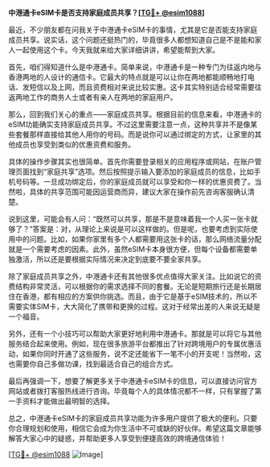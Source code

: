 **中港通卡eSIM卡是否支持家庭成员共享？[[TG💪+ @esim1088](https://t.me/s/esim1088)]**

最近，不少朋友都在问我关于中港通卡eSIM卡的事情，尤其是它是否能支持家庭成员共享。说实话，这个问题还挺热门的，毕竟很多人都想知道自己是不是能和家人一起使用这个卡。今天我就来给大家详细讲讲，希望能帮到大家。

首先，咱们得知道什么是中港通卡。简单来说，中港通卡是一种专门为往返内地与香港两地的人设计的通信卡。它最大的特点就是可以让你在两地都能顺畅地打电话、发短信以及上网，而且资费相对来说比较实惠。这卡其实特别适合经常需要往返两地工作的商务人士或者有亲人在两地的家庭用户。

那么，回到我们关心的重点——家庭成员共享。根据目前的信息来看，中港通卡的eSIM功能确实支持家庭成员共享。不过这里需要注意一点，这种共享并不是像某些套餐那样直接给其他人用你的号码。而是说你可以通过绑定的方式，让家里的其他成员也享受到类似的优惠资费和服务。

具体的操作步骤其实也很简单。首先你需要登录相关的应用程序或网站，在账户管理页面找到“家庭共享”选项。然后按照提示输入要添加的家庭成员的信息，比如手机号码等。一旦成功绑定后，你的家庭成员就可以享受和你一样的优惠资费了。当然啦，具体的共享范围可能因运营商而异，建议大家在操作前先咨询客服确认清楚。

说到这里，可能会有人问：“既然可以共享，那是不是意味着我一个人买一张卡就够了？”答案是：对，从理论上来说是可以这样做的。但是呢，也要考虑到实际使用中的问题。比如，如果你家里有多个人都需要用这张卡的话，那么网络流量分配就是一个需要考虑的因素。此外，虽然eSIM卡本身很方便，但每个设备都需要单独激活，所以还是要根据实际情况来决定到底要不要全家共享。

除了家庭成员共享之外，中港通卡还有其他很多优点值得大家关注。比如说它的资费结构非常灵活，可以根据你的需求选择不同的套餐。无论是短期旅行还是长期居住在香港，都有相应的方案供你挑选。而且，由于它是基于eSIM技术的，所以不需要实体SIM卡，大大简化了携带和更换的过程。这对于经常出差的人来说无疑是一个福音。

另外，还有一个小技巧可以帮助大家更好地利用中港通卡。那就是可以将它与其他服务结合起来使用。例如，现在很多旅游平台都推出了针对跨境用户的专属优惠活动，如果你同时开通了这些服务，说不定还能省下一笔不小的开支呢！当然啦，这也需要你自己多做功课，找到最适合自己的组合方式。

最后再强调一下，想要了解更多关于中港通卡eSIM卡的信息，可以直接访问官方网站或者拨打客服热线进行咨询。毕竟每个人的具体情况都不一样，只有掌握了第一手资料才能做出最明智的选择。

总之，中港通卡eSIM卡的家庭成员共享功能为许多用户提供了极大的便利。只要你合理规划和使用，相信它会成为你生活中不可或缺的好伙伴。希望这篇文章能够解答大家心中的疑惑，并帮助更多人享受到便捷高效的跨境通信体验！

[[TG💪+ @esim1088](https://t.me/s/esim1088) ![Image](https://i.postimg.cc/4NQfJmqS/Snipaste-2025-05-13-00-14-12.png)]
